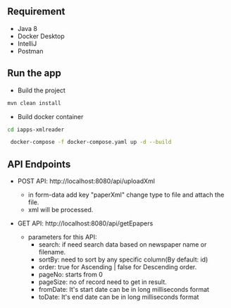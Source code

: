 ## Requirement

- Java 8
- Docker Desktop
- IntelliJ
- Postman

## Run the app

- Build the project
```sh
mvn clean install
```
- Build docker container
```sh
cd iapps-xmlreader
```
```sh
 docker-compose -f docker-compose.yaml up -d --build
```
## API Endpoints
- POST API: http://localhost:8080/api/uploadXml
    - in form-data add key "paperXml" change type to file and attach the file.
    - xml will be processed.

- GET API: http://localhost:8080/api/getEpapers
    - parameters for this API:
        - search: if need search data based on newspaper name or filename.
        - sortBy: need to sort by any specific column(By default: id)
        - order: true for Ascending | false for Descending order.
        - pageNo: starts from 0
        - pageSize: no of record need to get in result. 
        - fromDate: It's start date can be in long milliseconds format
        - toDate: It's end date can be in long milliseconds format
